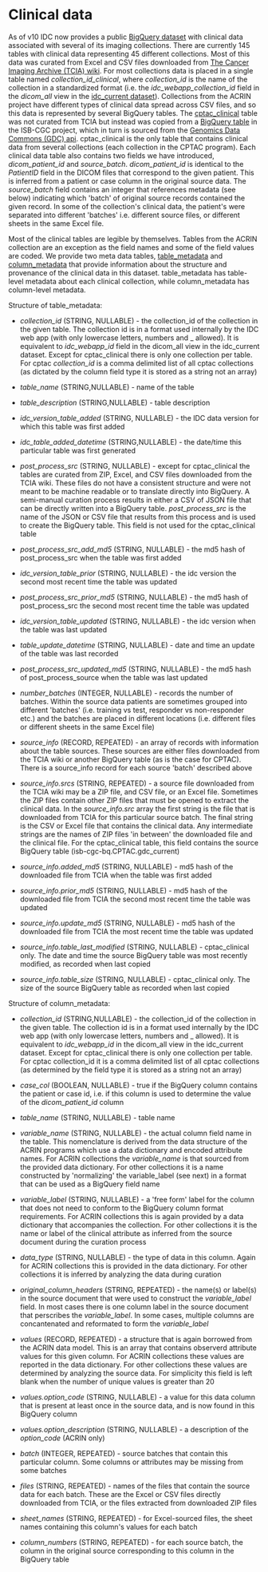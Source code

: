 # Clinical data

As of v10 IDC now provides a public [BigQuery dataset](https://console.cloud.google.com/bigquery?p=bigquery-public-data&d=idc_clinical_current&page=dataset&project=idc-dev-etl)  with clinical data associated with several of its imaging collections. There are currently 145 tables with clinical data representing 45 different collections. Most of this data was curated from Excel and CSV files downloaded from [The Cancer Imaging Archive (TCIA) wiki](https://wiki.cancerimagingarchive.net/). For most collections data is placed in a single table named _collection_id_clinical_, where _collection_id_ is the name of the collection in a standardized format (i.e. the _idc_webapp_collection_id_ field in the _dicom_all_ view in the [idc_current dataset](https://console.cloud.google.com/bigquery?p=bigquery-public-data&d=idc_clinical&page=dataset&project=idc-dev-etl)). Collections from the ACRIN project have different types of clinical data spread across CSV files, and so this data is represented by several BigQuery tables. The [cptac_clinical](https://console.cloud.google.com/bigquery?p=bigquery-public-data&d=idc_clinical_current&t=cptac_clinical&page=table&project=idc-dev-etl) table was not curated from TCIA but instead was copied from a [BigQuery table](https://console.cloud.google.com/bigquery?p=isb-cgc-bq&d=cptac&t=clinical_gdc_current&page=table&project=idc-dev-etl) in the ISB-CGC project, which in turn is sourced from the [Genomics Data Commons (GDC) api](https://gdc.cancer.gov/developers/gdc-application-programming-interface-api). cptac_clinical is the only table that contains clinical data from several collections (each collection in the CPTAC program). Each clinical data table also contains two fields we have introduced, _dicom_patient_id_ and _source_batch_. _dicom_patient_id_ is identical to the _PatientID_ field in the DICOM files that correspond to the given patient. This is inferred from a patient or case column in the original source data. The _source_batch_ field contains an integer that references metadata (see below) indicating which 'batch' of original source records contained the given record. In some of the collection's clinical data, the patient's were separated into different 'batches' i.e. different source files, or different sheets in the same Excel file.  

Most of the clinical tables are legible by themselves. Tables from the ACRIN collection are an exception as the field names and some of the field values are coded. We provide two meta data tables, [table_metadata](https://console.cloud.google.com/bigquery?p=bigquery-public-data&d=idc_clinical_current&t=table_metadaata&page=table&project=idc-dev-etl) and [column_metadata](https://console.cloud.google.com/bigquery?p=bigquery-public-data&d=idc_clinical_current&t=column_metadata&page=table&project=idc-dev-etl) that provide information about the structure and provenance of the clinical data in this dataset. table_metadata has table-level metadata about each clinical collection, while column_metadata has column-level metadata.      

Structure of table_metadata:

* _collection_id_ (STRING, NULLABLE) - the collection_id of the collection in the given table. The collection id is in a format used internally by the IDC web app (with only lowercase letters, numbers and _ allowed). It is equivalent to _idc_webapp_id_ field in the dicom_all view in the idc_current dataset. Except for cptac_clinical there is only one collection per table. For cptac _collection_id_ is a comma delimited list of all cptac collections (as dictated by the column field type it is stored as a string not an array) 

* _table_name_ (STRING,NULLABLE) - name of the table

* _table_description_ (STRING,NULLABLE) - table description

* _idc_version_table_added_ (STRING, NULLABLE) - the IDC data version for which this table was first added

* _idc_table_added_datetime_ (STRING,NULLABLE) - the date/time this particular table was first generated 

* _post_process_src_ (STRING, NULLABLE) - except for cptac_clinical the tables are curated from ZIP, Excel, and CSV files downloaded from the TCIA wiki. These files do not have a consistent structure and were not meant to be machine readable or to translate directly into BigQuery. A semi-manual curation process results in either a CSV of JSON file that can be directly written into a BigQuery table. _post_process_src_ is the name of the JSON or CSV file that results from this process and is used to create the BigQuery table. This field is not used for the cptac_clinical table   

* _post_process_src_add_md5_ (STRING, NULLABLE) - the md5 hash of post_process_src when the table was first added

* _idc_version_table_prior_ (STRING, NULLABLE) - the idc version the second most recent time the table was updated

* _post_process_src_prior_md5_ (STRING, NULLABLE) - the md5 hash of post_process_src the second most recent time the table was updated

* _idc_version_table_updated_ (STRING, NULLABLE) - the idc version when the table was last updated

* _table_update_datetime_ (STRING, NULLABLE) - date and time an update of the table was last recorded

* _post_process_src_updated_md5_ (STRING, NULLABLE) - the md5 hash of post_process_source when the table was last updated

* _number_batches_ (INTEGER, NULLABLE) - records the number of batches. Within the source data patients are sometimes grouped into different 'batches' (i.e. training vs test, responder vs non-responder etc.) and the batches are placed in different locations (i.e. different files or different sheets in the same Excel file)

* _source_info_ (RECORD, REPEATED) - an array of records with information about the table sources. These sources are either files downloaded from the TCIA wiki or another BigQuery table (as is the case for CPTAC). There is a source_info record for each source 'batch' described above

* _source_info.srcs_ (STRING, REPEATED) - a source file downloaded from the TCIA wiki may be a ZIP file, and CSV file, or an Excel file. Sometimes the ZIP files contain other ZIP files that must be opened to extract the clinical data. In the _source_info.src_ array the first string is the file that is downloaded from TCIA for this particular source batch. The final string is the CSV or Excel file that contains the clinical data. Any intermediate strings are the names of ZIP files 'in between' the downloaded file and the clinical file. For the cptac_clinical table, this field contains the source BigQuery table (isb-cgc-bq.CPTAC.gdc_current)   

* _source_info.added_md5_ (STRING, NULLABLE) - md5 hash of the downloaded file from TCIA when the table was first added

* _source_info.prior_md5_ (STRING, NULLABLE) - md5 hash of the downloaded file from TCIA the second most recent time the table was updated

* _source_info.update_md5_ (STRING, NULLABLE) - md5 hash of the downloaded file from TCIA the most recent time the table was updated

* _source_info.table_last_modified_ (STRING, NULLABLE) - cptac_clinical only. The date and time the source BigQuery table was most recently modified, as recorded when last copied

* _source_info.table_size_ (STRING, NULLABLE) - cptac_clinical only. The size of the source BigQuery table as recorded when last copied


Structure of column_metadata:

* _collection_id_ (STRING,NULLABLE) - the collection_id of the collection in the given table. The collection id is in a format used internally by the IDC web app (with only lowercase letters, numbers and _ allowed). It is equivalent to _idc_webapp_id_ in the dicom_all view in the idc_current dataset. Except for cptac_clinical there is only one collection per table. For cptac collection_id it is a comma delimited list of all cptac collections (as determined by the field type it is stored as a string not an array)


* _case_col_ (BOOLEAN, NULLABLE) - true if the BigQuery column contains the patient or case id, i.e. if this column is used to determine the value of the _dicom_patient_id_ column 

* _table_name_ (STRING, NULLABLE) - table name

* _variable_name_ (STRING, NULLABLE) - the actual column field name in the table. This nomenclature is derived from the data structure of the ACRIN programs which use a data dictionary and encoded attribute names. For ACRIN collections the _variable_name_ is that sourced from the provided data dictionary. For other collections it is a name constructed by 'normalizing' the variable_label (see next) in a format that can be used as a BigQuery field name  

* _variable_label_ (STRING, NULLABLE) - a 'free form' label for the column that does not need to conform to the BigQuery column format requirements. For ACRIN collections this is again provided by a data dictionary that accompanies the collection. For other collections it is the name or label of the clinical attribute as inferred from the source document during the curation process

* _data_type_ (STRING, NULLABLE) - the type of data in this column. Again for ACRIN collections this is provided in the data dictionary. For other collections it is inferred by analyzing the data during curation

* _original_column_headers_ (STRING, REPEATED) - the name(s) or label(s) in the source document that were used to construct the _variable_label_ field. In most cases there is one column label in the source document that perscribes the _variable_label_. In some cases, multiple columns are concantenated and reformated to form the _variable_label_  

* _values_ (RECORD, REPEATED) - a structure that is again borrowed from the ACRIN data model. This is an array that contains observerd attribute values for this given column. For ACRIN collections these values are reported in the data dictionary. For other collections these values are determined by analyzing the source data. For simplicity this field is left blank when the number of unique values is greater than 20

* _values.option_code_ (STRING, NULLABLE) -  a value for this data column that is present at least once in the source data, and is now found in this BigQuery column 
   

* _values.option_description_ (STRING, NULLABLE) -  a description of the _option_code_ (ACRIN only)  

* _batch_ (INTEGER, REPEATED) - source batches that contain this particular column. Some columns or attributes may be missing from some batches

* _files_ (STRING, REPEATED) - names of the files that contain the source data for each batch. These are the Excel or CSV files directly downloaded from TCIA, or the files extracted from downloaded ZIP files

* _sheet_names_ (STRING, REPEATED) - for Excel-sourced files, the sheet names containing this column's values for each batch

* _column_numbers_ (STRING, REPEATED) - for each source batch, the column in the original source corresponding to this column in the BigQuery table


